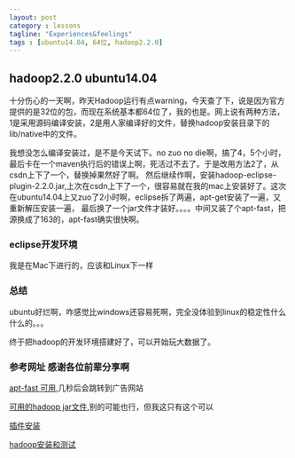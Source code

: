 ```yaml
---
layout: post
category : lessons
tagline: "Experiences&feelings"
tags : [ubuntu14.04, 64位, hadoop2.2.0]
---
```



## hadoop2.2.0 ubuntu14.04
十分伤心的一天啊，昨天Hadoop运行有点warning，今天查了下，说是因为官方提供的是32位的包，而现在系统基本都64位了，我的也是。网上说有两种方法，
1是采用源码编译安装，2是用人家编译好的文件，替换hadoop安装目录下的lib/native中的文件。

我想没怎么编译安装过，是不是今天试下。no zuo no die啊，搞了4，5个小时，最后卡在一个maven执行后的错误上啊，死活过不去了。于是改用方法2了，从csdn上下了一个，替换掉果然好了啊。
然后继续作啊，安装hadoop-eclipse-plugin-2.2.0.jar,上次在csdn上下了一个，很容易就在我的mac上安装好了。这次在ubuntu14.04上又zuo了2小时啊，eclipse拆了两遍，apt-get安装了一遍，又重新解压安装一遍，
最后换了一个jar文件才装好。。。。中间又装了个apt-fast，把源换成了163的，apt-fast确实很快啊。


### eclipse开发环境
我是在Mac下进行的，应该和Linux下一样

### 总结

ubuntu好烂啊，咋感觉比windows还容易死啊，完全没体验到linux的稳定性什么什么的。。。

终于把hadoop的开发环境搭建好了，可以开始玩大数据了。

### 参考网址 感谢各位前辈分享啊
[apt-fast 可用](http://www.15897.com/blog/post/apt-fast-axel-apt-get.html),几秒后会跳转到广告网站

[可用的hadoop jar文件](http://download.csdn.net/download/tianshan2010/6801807),别的可能也行，但我这只有这个可以

[插件安装](http://blog.csdn.net/zythy/article/details/17397153)

[hadoop安装和测试](http://www.micmiu.com/bigdata/hadoop/hadoop2x-single-node-setup/)
